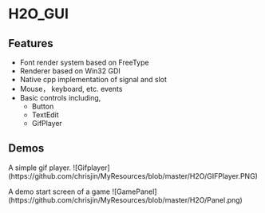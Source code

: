 H2O_GUI
============
Features
----------------
* Font render system based on FreeType
* Renderer based on Win32 GDI
* Native cpp implementation of signal and slot
* Mouse， keyboard, etc. events 
* Basic controls including,
	* Button
	* TextEdit
	* GifPlayer

Demos
-----------------
<p>
	A simple gif player.
![Gifplayer](https://github.com/chrisjin/MyResources/blob/master/H2O/GIFPlayer.PNG)
<p>
	A demo start screen of a game
![GamePanel](https://github.com/chrisjin/MyResources/blob/master/H2O/Panel.png)


